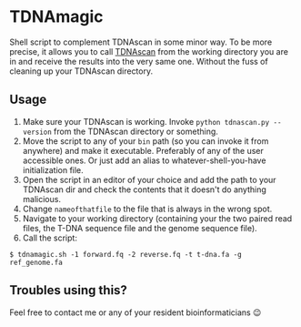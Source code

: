 # TDNAmagic

Shell script to complement TDNAscan in some minor way. To be more precise, it allows you to call [TDNAscan](https://github.com/noble-research-institute/TDNAscan) from the working directory you are in and receive the results into the very same one. Without the fuss of cleaning up your TDNAscan directory.

## Usage

1. Make sure your TDNAscan is working. Invoke `python tdnascan.py --version` from the TDNAscan directory or something.
2. Move the script to any of your `bin` path (so you can invoke it from anywhere) and make it executable. Preferably of any of the user accessible ones. Or just add an alias to whatever-shell-you-have initialization file.
3. Open the script in an editor of your choice and add the path to your TDNAscan dir and check the contents that it doesn't do anything malicious.
4. Change `nameofthatfile` to the file that is always in the wrong spot.
4. Navigate to your working directory (containing your the two paired read files, the T-DNA sequence file and the genome sequence file).
5. Call the script:
```
$ tdnamagic.sh -1 forward.fq -2 reverse.fq -t t-dna.fa -g ref_genome.fa
```

## Troubles using this?

Feel free to contact me or any of your resident bioinformaticians :wink:
